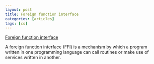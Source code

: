 ```yaml
---
layout: post
title: Foreign function interface
categories: [articles]
tags: [cs]
---
```


[Foreign function interface](https://en.wikipedia.org/wiki/Foreign_function_interface)

A foreign function interface (FFI) is a mechanism by which a program written in one programming language can call routines or make use of services written in another.